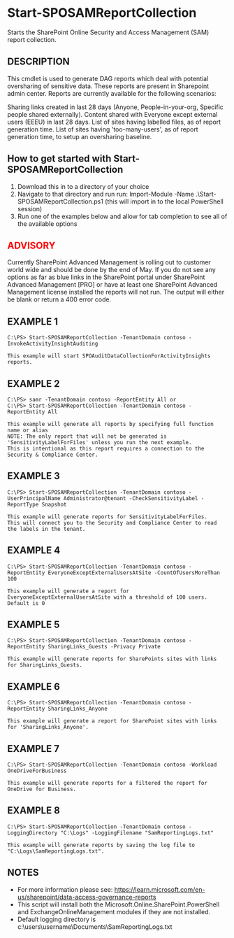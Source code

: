 # Start-SPOSAMReportCollection

Starts the SharePoint Online Security and Access Management (SAM) report collection.

## DESCRIPTION

This cmdlet is used to generate DAG reports which deal with potential oversharing of sensitive data.
These reports are present in Sharepoint admin center. Reports are currently available for the following scenarios:

Sharing links created in last 28 days (Anyone, People-in-your-org, Specific people shared externally).
Content shared with Everyone except external users (EEEU) in last 28 days.
List of sites having labelled files, as of report generation time.
List of sites having 'too-many-users', as of report generation time, to setup an oversharing baseline.

## How to get started with Start-SPOSAMReportCollection

1. Download this in to a directory of your choice
2. Navigate to that directory and run run: Import-Module -Name .\Start-SPOSAMReportCollection.ps1 (this will import in to the local PowerShell session)
3. Run one of the examples below and allow for tab completion to see all of the available options

## <span style="color:red">ADVISORY</span>
Currently SharePoint Advanced Management is rolling out to customer world wide and should be done by the end of May. If you do not see any options as far as blue links in the SharePoint portal under SharePoint Advanced Management [PRO] or have at least one SharePoint Advanced Management license installed the reports will not run. The output will either be blank or return a 400 error code.

## EXAMPLE 1
    C:\PS> Start-SPOSAMReportCollection -TenantDomain contoso -InvokeActivityInsightAuditing

    This example will start SPOAuditDataCollectionForActivityInsights reports.

## EXAMPLE 2
    C:\PS> samr -TenantDomain contoso -ReportEntity All or
    C:\PS> Start-SPOSAMReportCollection -TenantDomain contoso -ReportEntity All

    This example will generate all reports by specifying full function name or alias
    NOTE: The only report that will not be generated is 'SensitivityLabelForFiles' unless you run the next example.
    This is intentional as this report requires a connection to the Security & Compliance Center.

## EXAMPLE 3
    C:\PS> Start-SPOSAMReportCollection -TenantDomain contoso -UserPrincipalName Administrator@tenant -CheckSensitivityLabel -ReportType Snapshot

    This example will generate reports for SensitivityLabelForFiles.
    This will connect you to the Security and Compliance Center to read the labels in the tenant.

## EXAMPLE 4
    C:\PS> Start-SPOSAMReportCollection -TenantDomain contoso -ReportEntity EveryoneExceptExternalUsersAtSite -CountOfUsersMoreThan 100

    This example will generate a report for EveryoneExceptExternalUsersAtSite with a threshold of 100 users. Default is 0

## EXAMPLE 5
    C:\PS> Start-SPOSAMReportCollection -TenantDomain contoso -ReportEntity SharingLinks_Guests -Privacy Private

    This example will generate reports for SharePoints sites with links for SharingLinks_Guests.

## EXAMPLE 6
    C:\PS> Start-SPOSAMReportCollection -TenantDomain contoso -ReportEntity SharingLinks_Anyone

    This example will generate a report for SharePoint sites with links for 'SharingLinks_Anyone'.

## EXAMPLE 7
    C:\PS> Start-SPOSAMReportCollection -TenantDomain contoso -Workload OneDriveForBusiness

    This example will generate reports for a filtered the report for OneDrive for Business.

## EXAMPLE 8
    C:\PS> Start-SPOSAMReportCollection -TenantDomain contoso -LoggingDirectory "C:\Logs" -LoggingFilename "SamReportingLogs.txt"

    This example will generate reports by saving the log file to "C:\Logs\SamReportingLogs.txt".

## NOTES
- For more information please see: https://learn.microsoft.com/en-us/sharepoint/data-access-governance-reports
- This script will install both the Microsoft.Online.SharePoint.PowerShell and ExchangeOnlineManagement modules if they are not installed.
- Default logging directory is c:\users\username\Documents\SamReportingLogs.txt